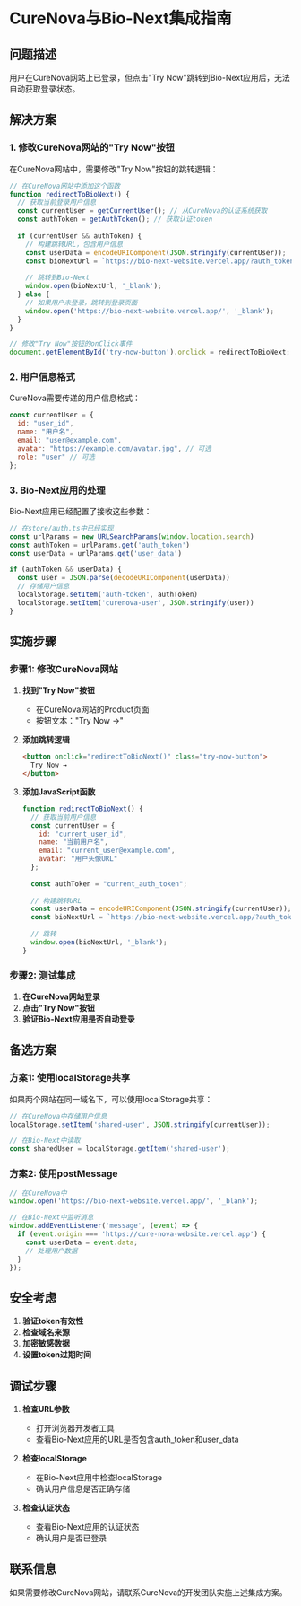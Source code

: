 # CureNova与Bio-Next集成指南

## 问题描述

用户在CureNova网站上已登录，但点击"Try Now"跳转到Bio-Next应用后，无法自动获取登录状态。

## 解决方案

### 1. 修改CureNova网站的"Try Now"按钮

在CureNova网站中，需要修改"Try Now"按钮的跳转逻辑：

```javascript
// 在CureNova网站中添加这个函数
function redirectToBioNext() {
  // 获取当前登录用户信息
  const currentUser = getCurrentUser(); // 从CureNova的认证系统获取
  const authToken = getAuthToken(); // 获取认证token
  
  if (currentUser && authToken) {
    // 构建跳转URL，包含用户信息
    const userData = encodeURIComponent(JSON.stringify(currentUser));
    const bioNextUrl = `https://bio-next-website.vercel.app/?auth_token=${authToken}&user_data=${userData}`;
    
    // 跳转到Bio-Next
    window.open(bioNextUrl, '_blank');
  } else {
    // 如果用户未登录，跳转到登录页面
    window.open('https://bio-next-website.vercel.app/', '_blank');
  }
}

// 修改"Try Now"按钮的onClick事件
document.getElementById('try-now-button').onclick = redirectToBioNext;
```

### 2. 用户信息格式

CureNova需要传递的用户信息格式：

```javascript
const currentUser = {
  id: "user_id",
  name: "用户名",
  email: "user@example.com",
  avatar: "https://example.com/avatar.jpg", // 可选
  role: "user" // 可选
};
```

### 3. Bio-Next应用的处理

Bio-Next应用已经配置了接收这些参数：

```typescript
// 在store/auth.ts中已经实现
const urlParams = new URLSearchParams(window.location.search)
const authToken = urlParams.get('auth_token')
const userData = urlParams.get('user_data')

if (authToken && userData) {
  const user = JSON.parse(decodeURIComponent(userData))
  // 存储用户信息
  localStorage.setItem('auth-token', authToken)
  localStorage.setItem('curenova-user', JSON.stringify(user))
}
```

## 实施步骤

### 步骤1: 修改CureNova网站

1. **找到"Try Now"按钮**
   - 在CureNova网站的Product页面
   - 按钮文本："Try Now →"

2. **添加跳转逻辑**
   ```html
   <button onclick="redirectToBioNext()" class="try-now-button">
     Try Now →
   </button>
   ```

3. **添加JavaScript函数**
   ```javascript
   function redirectToBioNext() {
     // 获取当前用户信息
     const currentUser = {
       id: "current_user_id",
       name: "当前用户名",
       email: "current_user@example.com",
       avatar: "用户头像URL"
     };
     
     const authToken = "current_auth_token";
     
     // 构建跳转URL
     const userData = encodeURIComponent(JSON.stringify(currentUser));
     const bioNextUrl = `https://bio-next-website.vercel.app/?auth_token=${authToken}&user_data=${userData}`;
     
     // 跳转
     window.open(bioNextUrl, '_blank');
   }
   ```

### 步骤2: 测试集成

1. **在CureNova网站登录**
2. **点击"Try Now"按钮**
3. **验证Bio-Next应用是否自动登录**

## 备选方案

### 方案1: 使用localStorage共享

如果两个网站在同一域名下，可以使用localStorage共享：

```javascript
// 在CureNova中存储用户信息
localStorage.setItem('shared-user', JSON.stringify(currentUser));

// 在Bio-Next中读取
const sharedUser = localStorage.getItem('shared-user');
```

### 方案2: 使用postMessage

```javascript
// 在CureNova中
window.open('https://bio-next-website.vercel.app/', '_blank');

// 在Bio-Next中监听消息
window.addEventListener('message', (event) => {
  if (event.origin === 'https://cure-nova-website.vercel.app') {
    const userData = event.data;
    // 处理用户数据
  }
});
```

## 安全考虑

1. **验证token有效性**
2. **检查域名来源**
3. **加密敏感数据**
4. **设置token过期时间**

## 调试步骤

1. **检查URL参数**
   - 打开浏览器开发者工具
   - 查看Bio-Next应用的URL是否包含auth_token和user_data

2. **检查localStorage**
   - 在Bio-Next应用中检查localStorage
   - 确认用户信息是否正确存储

3. **检查认证状态**
   - 查看Bio-Next应用的认证状态
   - 确认用户是否已登录

## 联系信息

如果需要修改CureNova网站，请联系CureNova的开发团队实施上述集成方案。 